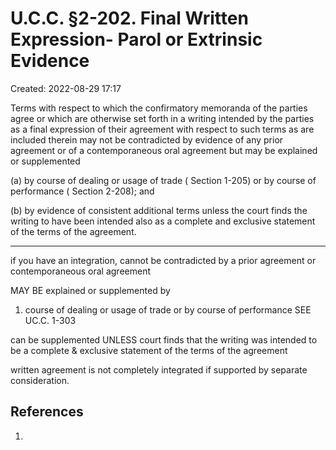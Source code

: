 # U.C.C. §2-202. Final Written Expression- Parol or Extrinsic Evidence
Created: 2022-08-29 17:17

Terms with respect to which the confirmatory memoranda of the parties agree or which are otherwise set forth in a writing intended by the parties as a final expression of their agreement with respect to such terms as are included therein may not be contradicted by evidence of any prior agreement or of a contemporaneous oral agreement but may be explained or supplemented

(a) by course of dealing or usage of trade ( Section 1-205) or by course of performance ( Section 2-208); and

(b) by evidence of consistent additional terms unless the court finds the writing to have been intended also as a complete and exclusive statement of the terms of the agreement.


----
if you have an integration, cannot be contradicted by a prior agreement or contemporaneous oral agreement

MAY BE explained or supplemented by 
1. course of dealing or usage of trade or by course of performance
SEE UC.C. 1-303

can be supplemented UNLESS court finds that the writing was intended to be a complete & exclusive statement of the terms of the agreement

written agreement is not completely integrated if supported by separate consideration.



## References

1. 